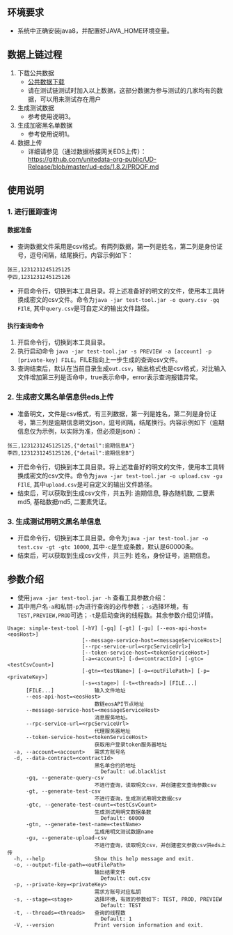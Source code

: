 ## 环境要求
* 系统中正确安装java8，并配置好JAVA_HOME环境变量。

## 数据上链过程
1. 下载公共数据
	* [公共数据下载](https://github.com/unitedata-org-public/Documentation/blob/master/files/blacklist_26299805256485.csv?raw=true)
	* 请在测试链测试时加入以上数据，这部分数据为参与测试的几家均有的数据，可以用来测试存在用户
2. 生成测试数据
	* 参考使用说明3。
3. 生成加密黑名单数据
   * 参考使用说明1。
4. 数据上传
	* 详细请参见（通过数据桥接网关EDS上传）：https://github.com/unitedata-org-public/UD-Release/blob/master/ud-eds/1.8.2/PROOF.md


## 使用说明
### 1. 进行匿踪查询

#### 数据准备
* 查询数据文件采用是csv格式。有两列数据，第一列是姓名，第二列是身份证号，逗号间隔，结尾换行。内容示例如下：

```
张三,1231231245125125
李四,1231231245125126
```
* 开启命令行，切换到本工具目录。将上述准备好的明文的文件，使用本工具转换成密文的csv文件。命令为```java -jar test-tool.jar -o query.csv -gq FIlE```, 其中```query.csv```是可自定义的输出文件路径。
#### 执行查询命令

1. 开启命令行，切换到本工具目录。
2. 执行启动命令 ```java -jar test-tool.jar -s PREVIEW -a [account] -p [private-key] FILE```。FILE指向上一步生成的查询csv文件。
3. 查询结束后，默认在当前目录生成```out.csv```，输出格式也是csv格式，对比输入文件增加第三列是否命中，true表示命中，error表示查询报错异常。

### 2. 生成密文黑名单信息供eds上传

* 准备明文，文件是csv格式，有三列数据，第一列是姓名，第二列是身份证号，第三列是逾期信息明文json，逗号间隔，结尾换行。内容示例如下（逾期信息仅为示例，以实际为准，但必须是json）：

```
张三,1231231245125125,{"detail":逾期信息A"}
李四,1231231245125126,{"detail":逾期信息B"}
```
* 开启命令行，切换到本工具目录。将上述准备好的明文的文件，使用本工具转换成密文的csv文件。命令为```java -jar test-tool.jar -o upload.csv -gu FIlE```, 其中```upload.csv```是可自定义的输出文件路径。
* 结束后，可以获取到生成csv文件，共五列: 逾期信息, 静态随机数, 二要素md5, 基础数据md5, 二要素凭证。

### 3. 生成测试用明文黑名单信息

* 开启命令行，切换到本工具目录。命令为```java -jar test-tool.jar -o test.csv -gt -gtc 10000```, 其中```-c```是生成条数，默认是60000条。
* 结束后，可以获取到生成csv文件，共三列: 姓名，身份证号，逾期信息。

## 参数介绍

* 使用```java -jar test-tool.jar -h``` 查看工具参数介绍：
* 其中用户名```-a```和私钥```-p```为进行查询的必传参数；```-s```选择环境，有```TEST,PREVIEW,PROD```可选；```-t```是启动查询的线程数。其余参数介绍见详情。

```
Usage: simple-test-tool [-hV] [-gq] [-gt] [-gu] [--eos-api-host=<eosHost>]
                        [--message-service-host=<messageServiceHost>]
                        [--rpc-service-url=<rpcServiceUrl>]
                        [--token-service-host=<tokenServiceHost>]
                        [-a=<account>] [-d=<contractId>] [-gtc=<testCsvCount>]
                        [-gtn=<testName>] [-o=<outFilePath>] [-p=<privateKey>]
                        [-s=<stage>] [-t=<threads>] [FILE...]
      [FILE...]             输入文件地址
      --eos-api-host=<eosHost>
                            数链eosAPI节点地址
      --message-service-host=<messageServiceHost>
                            消息服务地址。
      --rpc-service-url=<rpcServiceUrl>
                            代理服务器地址
      --token-service-host=<tokenServiceHost>
                            获取用户登录token服务器地址
  -a, --account=<account>   需求方账号名
  -d, --data-contract=<contractId>
                            黑名单合约的地址
                              Default: ud.blacklist
      -gq, --generate-query-csv
                            不进行查询，读取明文csv，并创建密文查询参数csv
      -gt, --generate-test-csv
                            不进行查询，生成测试用明文数据csv
      -gtc, --generate-test-count=<testCsvCount>
                            生成测试用明文数据条数
                              Default: 60000
      -gtn, --generate-test-name=<testName>
                            生成用明文测试数据name
      -gu, --generate-upload-csv
                            不进行查询，读取明文csv，并创建密文参数csv供eds上传
  -h, --help                Show this help message and exit.
  -o, --output-file-path=<outFilePath>
                            输出结果文件
                              Default: out.csv
  -p, --private-key=<privateKey>
                            需求方账号对应私钥
  -s, --stage=<stage>       选择环境，有效的参数如下: TEST, PROD, PREVIEW
                              Default: TEST
  -t, --threads=<threads>   查询的线程数
                              Default: 1
  -V, --version             Print version information and exit.
```
